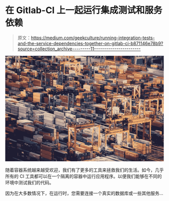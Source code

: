 # 在 Gitlab-CI 上一起运行集成测试和服务依赖

> 原文：<https://medium.com/geekculture/running-integration-tests-and-the-service-dependencies-together-on-gitlab-ci-b871146e78b9?source=collection_archive---------11----------------------->

![](img/10df63734673a5fbdb606aae56ff355f.png)

随着容器系统越来越受欢迎，我们有了更多的工具来拯救我们的生活。如今，几乎所有的 CI 工具都可以在一个隔离的容器中运行应用程序。以便我们能够在不同的环境中测试我们的代码。

因为在大多数情况下，在运行时，您需要连接一个真实的数据库或一些其他服务…